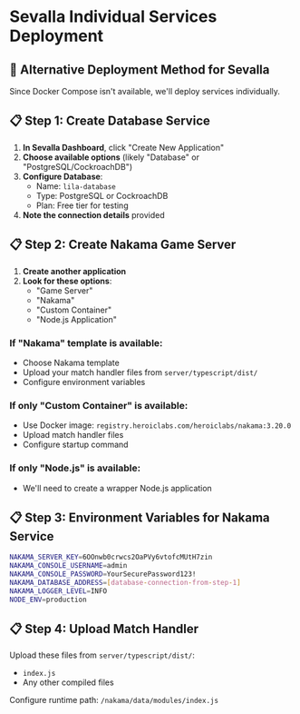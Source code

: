 # Sevalla Individual Services Deployment

## 🎯 Alternative Deployment Method for Sevalla

Since Docker Compose isn't available, we'll deploy services individually.

## 📋 Step 1: Create Database Service

1. **In Sevalla Dashboard**, click "Create New Application"
2. **Choose available options** (likely "Database" or "PostgreSQL/CockroachDB")
3. **Configure Database**:
   - Name: `lila-database`
   - Type: PostgreSQL or CockroachDB
   - Plan: Free tier for testing
4. **Note the connection details** provided

## 📋 Step 2: Create Nakama Game Server

1. **Create another application**
2. **Look for these options**:
   - "Game Server"
   - "Nakama"
   - "Custom Container"
   - "Node.js Application"

### If "Nakama" template is available:
- Choose Nakama template
- Upload your match handler files from `server/typescript/dist/`
- Configure environment variables

### If only "Custom Container" is available:
- Use Docker image: `registry.heroiclabs.com/heroiclabs/nakama:3.20.0`
- Upload match handler files
- Configure startup command

### If only "Node.js" is available:
- We'll need to create a wrapper Node.js application

## 📋 Step 3: Environment Variables for Nakama Service

```bash
NAKAMA_SERVER_KEY=6OOnwb0crwcs2OaPVy6vtofcMUtH7zin
NAKAMA_CONSOLE_USERNAME=admin
NAKAMA_CONSOLE_PASSWORD=YourSecurePassword123!
NAKAMA_DATABASE_ADDRESS=[database-connection-from-step-1]
NAKAMA_LOGGER_LEVEL=INFO
NODE_ENV=production
```

## 📋 Step 4: Upload Match Handler

Upload these files from `server/typescript/dist/`:
- `index.js`
- Any other compiled files

Configure runtime path: `/nakama/data/modules/index.js`